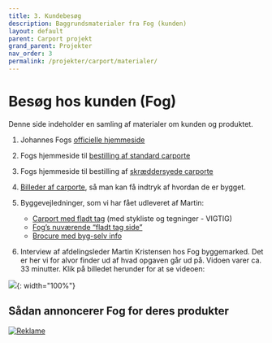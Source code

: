 ```yaml
---
title: 3. Kundebesøg
description: Baggrundsmaterialer fra Fog (kunden)
layout: default
parent: Carport projekt
grand_parent: Projekter
nav_order: 3
permalink: /projekter/carport/materialer/
---
```


# Besøg hos kunden (Fog)

Denne side indeholder en samling af materialer om kunden og produktet.

1. Johannes Fogs [officielle hjemmeside](https://www.johannesfog.dk/)
2. Fogs hjemmeside til [bestilling af standard carporte](https://www.johannesfog.dk/byggecenter/landingpages/carporte/)
3. Fogs hjemmeside til bestilling af [skræddersyede carporte](https://www.johannesfog.dk/byg-selv-produkter/carporte/quick-byg-carporte)
4. [Billeder af carporte](https://photos.app.goo.gl/Zd6NtE1IxfSub3ts2), så man kan få indtryk af hvordan de er bygget.
5. Byggevejledninger, som vi har fået udleveret af Martin:
    * [Carport med fladt tag](./docs/CP01DURvejledning2016.pdf) (med stykliste og tegninger - VIGTIG)
    * [Fog’s nuværende “fladt tag side”](https://www.johannesfog.dk/byggecenter/service/quickbyg/quick-byg-carport-med-fladt-tag/)
    * [Brocure med byg-selv info](./docs/brochure2018BYGSELV.pdf)

6. Interview af afdelingsleder Martin Kristensen hos Fog byggemarked. Det er her vi for alvor finder ud af hvad opgaven går ud på. Vidoen varer ca. 33 minutter. Klik på billedet herunder for at se videoen:

[![](https://img.youtube.com/vi/OMatlvol_ns/0.jpg)](https://cphbusiness.cloud.panopto.eu/Panopto/Pages/Viewer.aspx?id=41de9cde-b343-48b4-bd3d-ad1701664bf4){: width="100%"}

## Sådan annoncerer Fog for deres produkter

[![Reklame](https://cphbusiness.cloud.panopto.eu/Panopto/PublicAPI/SessionPreviewImage?id=2fb1cc68-c749-4582-b08a-ad1701626188)](https://cphbusiness.cloud.panopto.eu/Panopto/Pages/Viewer.aspx?id=2fb1cc68-c749-4582-b08a-ad1701626188)
